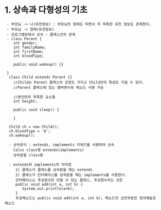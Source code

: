 # 1.  상속과 다형성의 기초
     - 부모님 -> 나(유전정보) : 부모님의 형태도 띄면서 저 독특한 유전 정보도 존재한다.
     - 부모님 -> 형제(유전정보)
     - 프로그램밍에서 상속 : 클래스간의 관계
     - class Parent {
        int gender;
        int familyName;
        int firstName;
        int bloodType;

        public void wakeup() {}

     }
      class Child extends Parent {}
        //Child는 Parent 클래스의 모양도 가지고 Child만의 특성도 가질 수 있다.
        //Parent 클래스에 있는 멤버변수와 메소드 사용 가능
        
        //본인만의 독특한 요소들
        int height;

        public void sleep() {

        }

      Child ch = new Child();
      ch.bloodType = 'A';
      ch.wakeup();

      - 상속방식 : extends, implements 키워드를 사용하여 상속
        Calss class명 extends(implements) 
        상속받을 class명

      - extends와 implements의 차이점
         1) 클래스가 클래스를 상속받을 때는 extends
         2) 클래스가 인터페이스를 상속받을 때는 implements를 사용한다.
         인터페이스는 추상함수만 만들 수 있는 클래스, 추상함수라는 것은
         public void add(int a, int b) {
            System.out.println(a+b);
         }
         추상메소드는 public void add(int a, int b); 메소드의 선언부분만 정의해놓은 메소드
